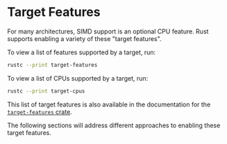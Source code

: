 # Target Features

For many architectures, SIMD support is an optional CPU feature.
Rust supports enabling a variety of these "target features".

To view a list of features supported by a target, run:

```bash
rustc --print target-features
```

To view a list of CPUs supported by a target, run:

```bash
rustc --print target-cpus
```

This list of target features is also available in the documentation for the [`target-features` crate](https://docs.rs/target-features/latest/target-features/docs/index.html).

The following sections will address different approaches to enabling these target features.
